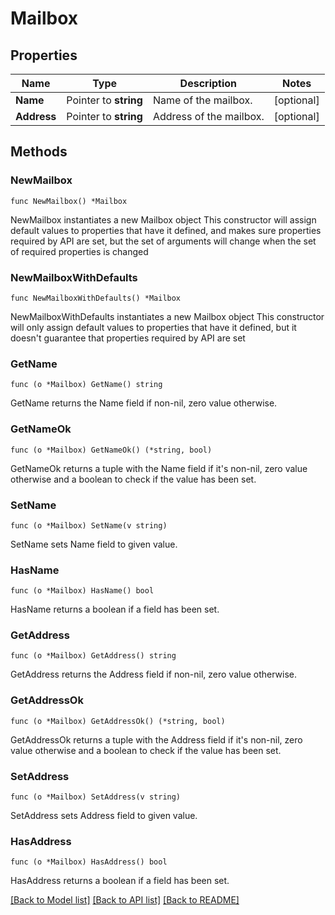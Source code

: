 # Mailbox

## Properties

Name | Type | Description | Notes
------------ | ------------- | ------------- | -------------
**Name** | Pointer to **string** | Name of the mailbox. | [optional] 
**Address** | Pointer to **string** | Address of the mailbox. | [optional] 

## Methods

### NewMailbox

`func NewMailbox() *Mailbox`

NewMailbox instantiates a new Mailbox object
This constructor will assign default values to properties that have it defined,
and makes sure properties required by API are set, but the set of arguments
will change when the set of required properties is changed

### NewMailboxWithDefaults

`func NewMailboxWithDefaults() *Mailbox`

NewMailboxWithDefaults instantiates a new Mailbox object
This constructor will only assign default values to properties that have it defined,
but it doesn't guarantee that properties required by API are set

### GetName

`func (o *Mailbox) GetName() string`

GetName returns the Name field if non-nil, zero value otherwise.

### GetNameOk

`func (o *Mailbox) GetNameOk() (*string, bool)`

GetNameOk returns a tuple with the Name field if it's non-nil, zero value otherwise
and a boolean to check if the value has been set.

### SetName

`func (o *Mailbox) SetName(v string)`

SetName sets Name field to given value.

### HasName

`func (o *Mailbox) HasName() bool`

HasName returns a boolean if a field has been set.

### GetAddress

`func (o *Mailbox) GetAddress() string`

GetAddress returns the Address field if non-nil, zero value otherwise.

### GetAddressOk

`func (o *Mailbox) GetAddressOk() (*string, bool)`

GetAddressOk returns a tuple with the Address field if it's non-nil, zero value otherwise
and a boolean to check if the value has been set.

### SetAddress

`func (o *Mailbox) SetAddress(v string)`

SetAddress sets Address field to given value.

### HasAddress

`func (o *Mailbox) HasAddress() bool`

HasAddress returns a boolean if a field has been set.


[[Back to Model list]](../README.md#documentation-for-models) [[Back to API list]](../README.md#documentation-for-api-endpoints) [[Back to README]](../README.md)


